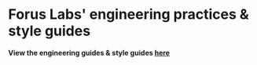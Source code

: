 # Forus Labs' engineering practices & style guides

**View the engineering guides & style guides [here](https://engineering.foruslabs.com)**

